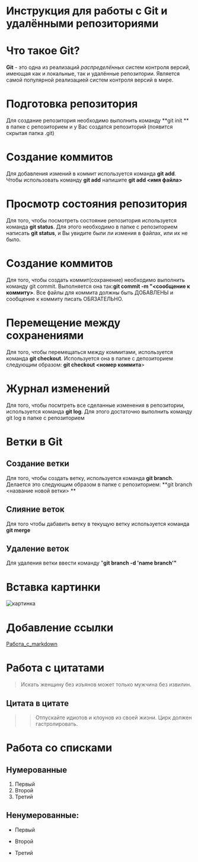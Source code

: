 # Инструкция для работы с Git и удалёнными репозиториями

# Что такое Git?

**Git** - это одна из реализаций *распределённых* систем контроля версий, имеющая как и локальные, так и удалённые репозитории. Является самой популярной реализацией систем контроля версий в мире.

# Подготовка репозитория
Для создание репозитория необходимо выполнить команду **git init ** в папке с репозиторием и у Вас создатся репозиторий (появится скрытая папка .git)

# Создание коммитов


Для добавления измений в коммит используется команда **git add**. Чтобы использовать команду **git add** напишите **git add <имя файла>**


# Просмотр состояния репозитория


Для того, чтобы посмотреть состояние репозитория используется команда **git status**. Для этого необходимо в папке с репозиторием написать **git status**, и Вы увидите были ли измения в файлах, или их не было.

# Создание коммитов
Для того, чтобы создать коммит(сохранение) необходимо выполнить команду git commit. Выполняется она так:**git commit -m "<сообщение к коммиту>**. Все файлы для коммита должны быть ДОБАВЛЕНЫ и сообщение к коммиту писать ОБЯЗАТЕЛЬНО.


# Перемещение между сохранениями

Для того, чтобы перемещаться между коммитами, используется команда **git checkout**. Используется она в папке с депозиторием следующим образом: **git checkout <номер коммита**>


# Журнал изменений
Для того, чтобы посмтреть все сделанные изменения в репозитории, используется команда **git log**. Для этого достаточно выполнить команду git log в папке с репозиторием

# Ветки в Git 

## Создание ветки

Для того, чтобы создать ветку, используется команда **git branch**. Делается это следующим образом в папке с репозиторием: **git branch <название новой ветки>
**
## Слияние веток

Для того чтобы дабавить ветку в текущую ветку используется команда **git merge** <name branch>

## Удаление веток
Для удаления ветки ввести команду "**git branch -d 'name branch'"**
# Вставка картинки 
![картинка](https://avatars.mds.yandex.net/i?id=5fa6d24169551198f36e1bee31d08942-4904209-images-thumbs&n=13)

 # Добавление ссылки

 [Работа_с_markdown](https://yandex.ru/search/?text=работа+с+маркдаун&clid=2270455&win=516&lr=120340)

 # Работа с цитатами
   
 >Искать женщину без изъянов может только мужчина без извилин.

## Цитата в цитате


>>Отпускайте идиотов и клоунов из своей жизни. Цирк должен гастролировать.

# Работа со списками

## Нумерованные
1. Первый
2. Второй 
3. Третий 

## Ненумерованные:
* Первый
+ Второй
- Третий
